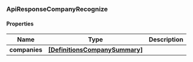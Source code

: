 
[//]: # (CLASS:ApiResponseCompanyRecognize)

[//]: # (KIND:object)

### ApiResponseCompanyRecognize

#### Properties

[//]: # (START_DEFINITION)

Name | Type | Description
------------ | ------------- | -------------
**companies** | [**[DefinitionsCompanySummary]**](DefinitionsCompanySummary.md) |  &nbsp;

[//]: # (END_DEFINITION)


[//]: # (CONTAINED_CLASS:DefinitionsCompanySummary)





